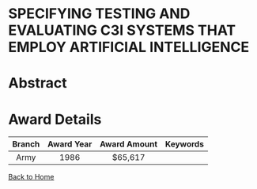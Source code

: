 
SPECIFYING TESTING AND EVALUATING C3I SYSTEMS THAT EMPLOY ARTIFICIAL INTELLIGENCE
=================================================================================

# Abstract


  

# Award Details

|Branch|Award Year|Award Amount|Keywords|
| :---: | :---: | :---: | :---: |
|Army|1986|$65,617||
  
  


[Back to Home](https://github.com/chrischow/dod_sbir_awards/Reports/CC/#867)